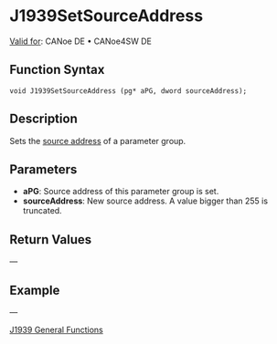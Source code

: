# J1939SetSourceAddress

[Valid for](../../../Shared/FeatureAvailability.md): CANoe DE • CANoe4SW DE

## Function Syntax

```plaintext
void J1939SetSourceAddress (pg* aPG, dword sourceAddress);
```

## Description

Sets the [source address](../../../CANoeCANalyzer/J1939/j1939basics/j1939PGandPGN.md) of a parameter group.

## Parameters

- **aPG**: Source address of this parameter group is set.
- **sourceAddress**: New source address. A value bigger than 255 is truncated.

## Return Values

—

## Example

—

[J1939 General Functions](../CAPLfunctionsJ1939Overview.md#General)
